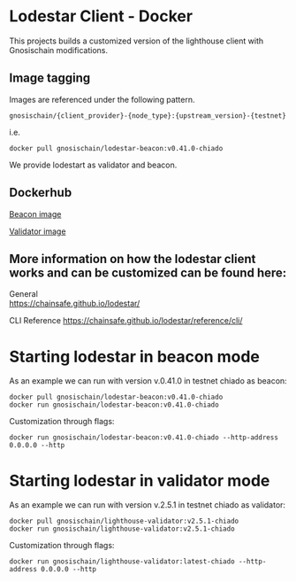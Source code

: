 # Lodestar Client - Docker

This projects builds a customized version of the lighthouse client with Gnosischain modifications.

## Image tagging 

Images are referenced under the following pattern. 

```
gnosischain/{client_provider}-{node_type}:{upstream_version}-{testnet}
```

i.e.

```
docker pull gnosischain/lodestar-beacon:v0.41.0-chiado 
```


We provide lodestart as validator and beacon. 

## Dockerhub 

[Beacon image](https://hub.docker.com/repository/docker/gnosischain/lodestar-beacon)  

[Validator image](https://hub.docker.com/repository/docker/gnosischain/lodestar-validator)

## More information on how the lodestar client works and can be customized can be found here:  

General  
https://chainsafe.github.io/lodestar/

CLI Reference 
https://chainsafe.github.io/lodestar/reference/cli/

# Starting lodestar in beacon mode
As an example we can run with version v.0.41.0 in testnet chiado as beacon: 

```
docker pull gnosischain/lodestar-beacon:v0.41.0-chiado  
docker run gnosischain/lodestar-beacon:v0.41.0-chiado 
```

Customization through flags: 
```
docker run gnosischain/lodestar-beacon:v0.41.0-chiado --http-address 0.0.0.0 --http 
```

# Starting lodestar in validator mode

As an example we can run with version v.2.5.1 in testnet chiado as validator:

```
docker pull gnosischain/lighthouse-validator:v2.5.1-chiado  
docker run gnosischain/lighthouse-validator:v2.5.1-chiado 

```

Customization through flags: 


```
docker run gnosischain/lighthouse-validator:latest-chiado --http-address 0.0.0.0 --http 

```



